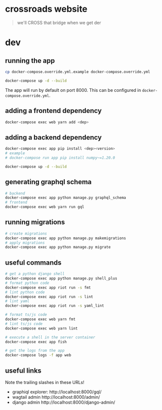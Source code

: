 # crossroads website

> we'll CROSS that bridge when we get der

# dev

## running the app

```bash
cp docker-compose.override.yml.example docker-compose.override.yml

docker-compose up -d --build
```

The app will run by default on port 8000. This can be configured in
`docker-compose.override.yml`.

## adding a frontend dependency

```bash
docker-compose exec web yarn add <dep>
```

## adding a backend dependency

```bash
docker-compose exec app pip install <dep><version>
# example
# docker-compose run app pip install numpy~=1.20.0

docker-compose up -d --build
```

## generating graphql schema

```bash
# backend
docker-compose exec app python manage.py graphql_schema
# frontend
docker-compose exec web yarn run gql
```

## running migrations

```bash
# create migrations
docker-compose exec app python manage.py makemigrations
# apply migrations
docker-compose exec app python manage.py migrate
```

## useful commands

```bash
# get a python django shell
docker-compose exec app python manage.py shell_plus
# format python code
docker-compose exec app riot run -s fmt
# lint python code
docker-compose exec app riot run -s lint
# lint yaml
docker-compose exec app riot run -s yaml_lint

# format ts/js code
docker-compose exec web yarn fmt
# lint ts/js code
docker-compose exec web yarn lint

# execute a shell in the server container
docker-compose exec app fish

# get the logs from the app
docker-compose logs -f app web
```

## useful links

Note the trailing slashes in these URLs!

- graphiql explorer: http://localhost:8000/gql/
- wagtail admin http://localhost:8000/admin/
- django admin http://localhost:8000/django-admin/
